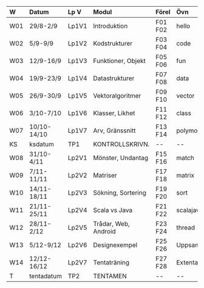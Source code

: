 | W   | Datum       | Lp V  | Modul                | Förel   | Övn       | Lab          |
|:----|:------------|:------|:---------------------|:--------|:----------|:-------------|
| W01 | 29/8-2/9    | Lp1V1 | Introduktion         | F01 F02 | hello     | textgame     |
| W02 | 5/9-9/9     | Lp1V2 | Kodstrukturer        | F03 F04 | code      | --           |
| W03 | 12/9-16/9   | Lp1V3 | Funktioner, Objekt   | F05 F06 | fun       | turtledraw   |
| W04 | 19/9-23/9   | Lp1V4 | Datastrukturer       | F07 F08 | data      | complex      |
| W05 | 26/9-30/9   | Lp1V5 | Vektoralgoritmer     | F09 F10 | vector    | cardgame     |
| W06 | 3/10-7/10   | Lp1V6 | Klasser, Likhet      | F11 F12 | class     | shapes       |
| W07 | 10/10-14/10 | Lp1V7 | Arv, Gränssnitt      | F13 F14 | polymorf  | turtlerace-T |
| KS  | ksdatum     | TP1   | KONTROLLSKRIVN.      | --      | --        | --           |
| W08 | 31/10-4/11  | Lp2V1 | Mönster, Undantag    | F15 F16 | match     | mandelbrot   |
| W09 | 7/11-11/11  | Lp2V2 | Matriser             | F17 F18 | matrix    | life         |
| W10 | 14/11-18/11 | Lp2V3 | Sökning, Sortering   | F19 F20 | sort      | bank         |
| W11 | 21/11-25/11 | Lp2V4 | Scala vs Java        | F21 F22 | scalajava | scalajava    |
| W12 | 28/11-2/12  | Lp2V5 | Trådar, Web, Android | F23 F24 | thread    | scalajs      |
| W13 | 5/12-9/12   | Lp2V6 | Designexempel        | F25 F26 | Uppsaml.  | Inl.Uppg.    |
| W14 | 12/12-16/12 | Lp2V7 | Tentaträning         | F27 F28 | Extenta   | --           |
| T   | tentadatum  | TP2   | TENTAMEN             | --      | --        | --           |